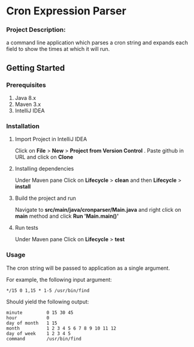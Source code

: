 # Cron Expression Parser
### Project Description:
 a command line application which parses a cron string and expands each field
to show the times at which it will run.

## Getting Started

### Prerequisites
1. Java 8.x
2. Maven 3.x
3. IntelliJ IDEA

### Installation

1. Import Project in IntelliJ IDEA

   Click on **File** > **New** > **Project from Version Control** . Paste github in URL and click on **Clone**


2. Installing dependencies

    Under Maven pane Click on **Lifecycle** > **clean**  and then **Lifecycle** > **install**


3. Build the project and run

   Navigate to **src/main/java/cronparser/Main.java** and right click on **main** method and click **Run 'Main.main()'**


3. Run tests

   Under Maven pane Click on **Lifecycle** > **test** 

### Usage

The cron string will be passed to  application as a single argument.

For example, the following input argument:
```
*/15 0 1,15 * 1-5 /usr/bin/find
```
Should yield the following output:
```
minute         0 15 30 45
hour           0
day of month   1 15
month          1 2 3 4 5 6 7 8 9 10 11 12
day of week    1 2 3 4 5
command        /usr/bin/find
```